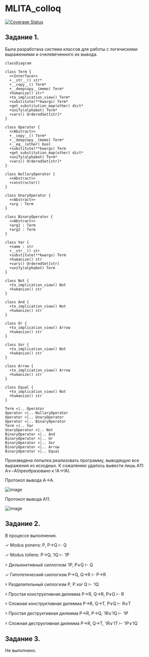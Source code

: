 # MLITA_colloq

[![Coverage Status](https://coveralls.io/repos/github/Fel1-of/MLITA_colloq/badge.svg?branch=main)](https://coveralls.io/github/Fel1-of/MLITA_colloq?branch=main)

## Задание 1.

Была разработана система классов для работы с логичискими выражениями и очелевеченного их вывода. 

```mermaid
classDiagram

class Term {
  <<Interface>>
  +__str__() str*
  +__copy__() Term*
  +__deepcopy__(memo) Term*
  +humanize() str*
  +to_implication_view() Term*
  +substitute(**kwargs) Term*
  +get_substitution_map(other) dict*
  +unify(alphabet) Term*
  +vars() OrderedSet[str]*
}

class Operator {
  <<Abstract>>
  +__copy__() Term*
  +__deepcopy__(memo) Term*
  +__eq__(other) bool
  +substitute(**kwargs) Term
  +get_substitution_map(other) dict*
  +unify(alphabet) Term*
  +vars() OrderedSet[str]*
}

class NullaryOperator {
  <<Abstract>>
  +constructor()
}

class UnaryOperator {
  <<Abstract>>
  +arg : Term
}

class BinaryOperator {
  <<Abstract>>
  +arg1 : Term
  +arg2 : Term
}

class Var {
  +name : str
  +__str__() str
  +substitute(**kwargs) Term
  +humanize() str
  +vars() OrderedSet[str]
  +unify(alphabet) Term
}

class Not {
  +to_implication_view() Not
  +humanize() str
}

class And {
  +to_implication_view() Not
  +humanize() str
}

class Or {
  +to_implication_view() Arrow
  +humanize() str
}

class Xor {
  +to_implication_view() Not
  +humanize() str
}

class Arrow {
  +to_implication_view() Arrow
  +humanize() str
}

class Equal {
  +to_implication_view() Not
  +humanize() str
}

Term <|.. Operator
Operator <|.. NullaryOperator
Operator <|.. UnaryOperator
Operator <|.. BinaryOperator
Term <|.. Var
UnaryOperator <|.. Not
BinaryOperator <|.. And
BinaryOperator <|.. Or
BinaryOperator <|.. Xor
BinaryOperator <|.. Arrow
BinaryOperator <|.. Equal
```

Произведена попытка реализовать программу, выводящую все выражения из исходных. К сожалению удалось вывести лишь А11: A∨¬A(преобразовано к !A->!A).


Протокол вывода А->A.

![image](https://github.com/user-attachments/assets/3326a185-01bc-4a22-8856-41cb08cdebc0)

Протокол вывода A11.

![image](https://github.com/user-attachments/assets/91818109-f3eb-4cf5-a20c-b8725c76a00a)


## Задание 2.
В процессе выполнения.

✓ Modus ponens:   			P, P→Q ⊢ Q

✓ Modus tollens:    			P→Q, ⅂Q ⊢ ⅂P

☓ Дизъюнктивный силлогизм		⅂P, P∨Q ⊢ Q

✓ Гипотетический силлогизм		P→Q, Q→R ⊢ P→R

☓ Разделительный силлогизм		P, P xor Q ⊢ ⅂Q

☓ Простая конструктивная дилемма	P→R, Q→R, P∨Q ⊢ R

☓ Сложная конструктивная дилемма	P→R, Q→T, P∨Q ⊢ R∨T

☓ Простая деструктивная дилемма	P→R, P→Q, ⅂R∨⅂Q ⊢ ⅂P

☓ Сложная деструктивная дилемма	P→R, Q→T, ⅂R∨⅂T ⊢ ⅂P∨⅂Q 

## Задание 3.
Не выполнено.
